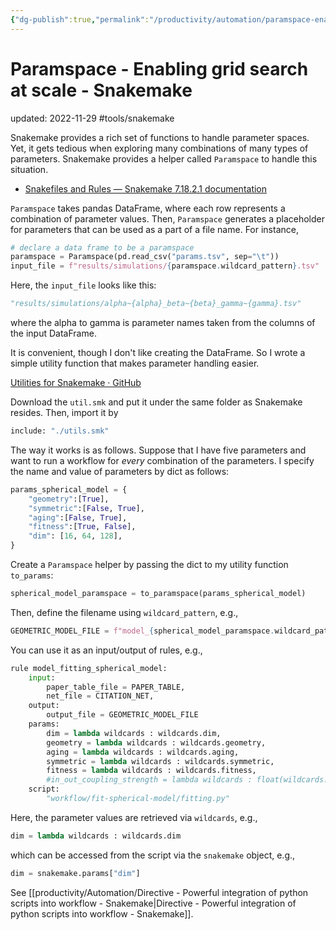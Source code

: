 ```yaml
---
{"dg-publish":true,"permalink":"/productivity/automation/paramspace-enabling-grid-search-at-scale-snakemake/","dgPassFrontmatter":true}
---
```



# Paramspace - Enabling grid search at scale - Snakemake
updated: 2022-11-29
#tools/snakemake 

Snakemake provides a rich set of functions to handle parameter spaces. Yet, it gets tedious when exploring many combinations of many types of parameters. Snakemake provides a helper called `Paramspace` to handle this situation. 

- [Snakefiles and Rules — Snakemake 7.18.2.1 documentation](https://snakemake.readthedocs.io/en/stable/snakefiles/rules.html#parameter-space-exploration)

`Paramspace` takes pandas DataFrame, where each row represents a combination of parameter values. Then, `Paramspace` generates a placeholder for parameters that can be used as a part of a file name. For instance, 

```python
# declare a data frame to be a paramspace
paramspace = Paramspace(pd.read_csv("params.tsv", sep="\t"))
input_file = f"results/simulations/{paramspace.wildcard_pattern}.tsv"
```
Here, the `input_file` looks like this:
```python
"results/simulations/alpha~{alpha}_beta~{beta}_gamma~{gamma}.tsv"
```
where the alpha to gamma is parameter names taken from the columns of the input DataFrame. 

It is convenient, though I don't like creating the DataFrame. So I wrote a simple utility function that makes parameter handling easier.

[Utilities for Snakemake · GitHub](https://gist.github.com/skojaku/6284abed6406b17a86ddbfdb400df4db)

Download the `util.smk` and put it under the same folder as Snakemake resides. Then, import it by
```python
include: "./utils.smk"
```

The way it works is as follows. Suppose that I have five parameters and want to run a workflow for *every* combination of the parameters. I specify the name and value of parameters by dict as follows:
```python 
params_spherical_model = {
    "geometry":[True],
    "symmetric":[False, True],
    "aging":[False, True],
    "fitness":[True, False],
    "dim": [16, 64, 128],
}
```
Create a `Paramspace` helper by passing the dict to my utility function `to_params`:
```python
spherical_model_paramspace = to_paramspace(params_spherical_model)
```
Then, define the filename using `wildcard_pattern`, e.g., 
```python
GEOMETRIC_MODEL_FILE = f"model_{spherical_model_paramspace.wildcard_pattern}.pt"
```
You can use it as an input/output of rules, e.g., 
```python
rule model_fitting_spherical_model:
    input:
        paper_table_file = PAPER_TABLE,
        net_file = CITATION_NET,
    output:
        output_file = GEOMETRIC_MODEL_FILE
    params:
        dim = lambda wildcards : wildcards.dim,
        geometry = lambda wildcards : wildcards.geometry,
        aging = lambda wildcards : wildcards.aging,
        symmetric = lambda wildcards : wildcards.symmetric,
        fitness = lambda wildcards : wildcards.fitness,
        #in_out_coupling_strength = lambda wildcards : float(wildcards.couplingStrength)
    script:
        "workflow/fit-spherical-model/fitting.py"
```
Here, the parameter values are retrieved via `wildcards`, e.g., 
```python
dim = lambda wildcards : wildcards.dim
```
which can be accessed from the script via the `snakemake` object, e.g., 
```python
dim = snakemake.params["dim"]
```

See [[productivity/Automation/Directive - Powerful integration of python scripts into workflow - Snakemake\|Directive - Powerful integration of python scripts into workflow - Snakemake]].